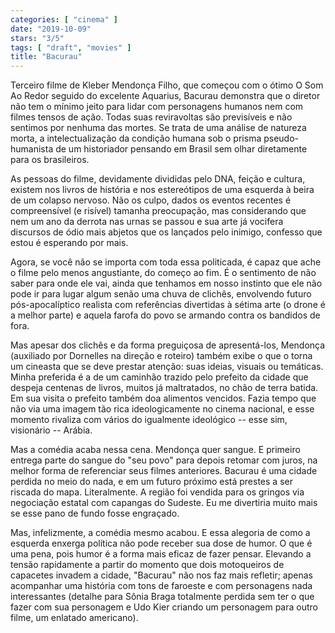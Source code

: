 ```yaml
---
categories: [ "cinema" ]
date: "2019-10-09"
stars: "3/5"
tags: [ "draft", "movies" ]
title: "Bacurau"
---
```

Terceiro filme de Kleber Mendonça Filho, que começou com o ótimo
O Som Ao Redor seguido do excelente Aquarius, Bacurau demonstra que o
diretor não tem o mínimo jeito para lidar com personagens humanos nem
com filmes tensos de ação. Todas suas reviravoltas são previsíveis
e não sentimos por nenhuma das mortes. Se trata de uma análise
de natureza morta, a intelectualização da condição humana sob o
prisma pseudo-humanista de um historiador pensando em Brasil sem olhar
diretamente para os brasileiros.

As pessoas do filme, devidamente divididas pelo DNA, feição e cultura,
existem nos livros de história e nos estereótipos de uma esquerda à
beira de um colapso nervoso. Não os culpo, dados os eventos recentes
é compreensível (e risível) tamanha preocupação, mas considerando
que nem um ano da derrota nas urnas se passou e sua arte já vocifera
discursos de ódio mais abjetos que os lançados pelo inimigo, confesso
que estou é esperando por mais.

Agora, se você não se importa com toda essa politicada, é capaz que
ache o filme pelo menos angustiante, do começo ao fim. É o sentimento
de não saber para onde ele vai, ainda que tenhamos em nosso instinto
que ele não pode ir para lugar algum senão uma chuva de clichês,
envolvendo futuro pós-apocalíptico realista com referências divertidas
à sétima arte (o drone é a melhor parte) e aquela farofa do povo se
armando contra os bandidos de fora.

Mas apesar dos clichês e da forma preguiçosa de apresentá-los,
Mendonça (auxiliado por Dornelles na direção e roteiro) também exibe
o que o torna um cineasta que se deve prestar atenção: suas ideias,
visuais ou temáticas. Minha preferida é a de um caminhão trazido pelo
prefeito da cidade que despeja centenas de livros, muitos já maltratados,
no chão de terra batida. Em sua visita o prefeito também doa alimentos
vencidos. Fazia tempo que não via uma imagem tão rica ideologicamente
no cinema nacional, e esse momento rivaliza com vários do igualmente
ideológico -- esse sim, visionário -- Arábia.

Mas a comédia acaba nessa cena. Mendonça quer sangue. E primeiro
entrega parte do sangue do "seu povo" para depois retomar com juros,
na melhor forma de referenciar seus filmes anteriores. Bacurau é uma
cidade perdida no meio do nada, e em um futuro próximo está prestes a
ser riscada do mapa. Literalmente. A região foi vendida para os gringos
via negociação estatal com capangas do Sudeste. Eu me divertiria muito
mais se esse pano de fundo fosse engraçado.

Mas, infelizmente, a comédia mesmo acabou. E essa alegoria de como a
esquerda enxerga política não pode receber sua dose de humor. O que é
uma pena, pois humor é a forma mais eficaz de fazer pensar. Elevando a
tensão rapidamente a partir do momento que dois motoqueiros de capacetes
invadem a cidade, "Bacurau" não nos faz mais refletir; apenas acompanhar
uma história com tons de faroeste e com personagens nada interessantes
(detalhe para Sônia Braga totalmente perdida sem ter o que fazer com
sua personagem e Udo Kier criando um personagem para outro filme, um
enlatado americano).
